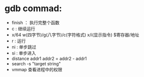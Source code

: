 # gdb commad:
- finish ： 执行完整个函数
- c : 继续运行
- x/64 w(四字节)/g(八字节)/c(字符格式) x/i(显示指令) $寄存器/地址
- r : 运行
- ni : 单步跳过
- si : 单步进入
- distance addr1 addr2  = addr2 - addr1 
- search -s "target string"
- vmmap 查看进程中的权限

